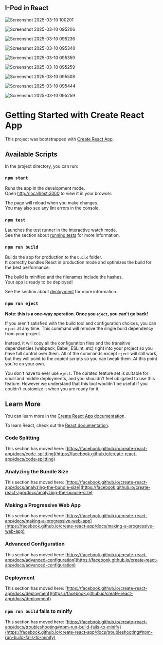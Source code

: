 ## I-Pod in React

![Screenshot 2025-03-10 100201](https://github.com/user-attachments/assets/e9f3d82e-b660-4036-a9d2-b554c91c6f22)

![Screenshot 2025-03-10 095206](https://github.com/user-attachments/assets/8156b80d-ec15-4475-bbd8-0874ce18f4ba)

![Screenshot 2025-03-10 095236](https://github.com/user-attachments/assets/c0186cde-79a8-43fb-b085-24053ddaa9b0)

![Screenshot 2025-03-10 095340](https://github.com/user-attachments/assets/38501751-5f8b-47d0-b766-5fe9cbc2bd95)

![Screenshot 2025-03-10 095359](https://github.com/user-attachments/assets/5ca4b6cd-46e1-4675-bb46-9312ce89dead)

![Screenshot 2025-03-10 095259](https://github.com/user-attachments/assets/228dffc0-0c34-41a5-9261-0193922ef17e)

![Screenshot 2025-03-10 095508](https://github.com/user-attachments/assets/a973babb-2d90-4020-baf1-c09e2009e3f9)

![Screenshot 2025-03-10 095444](https://github.com/user-attachments/assets/a93afb37-aa88-42eb-be3e-929032717a23)

![Screenshot 2025-03-10 095259](https://github.com/user-attachments/assets/07f57efd-dc8c-4be2-9faa-5f095cb8275b)


# Getting Started with Create React App

This project was bootstrapped with [Create React App](https://github.com/facebook/create-react-app).

## Available Scripts

In the project directory, you can run:

### `npm start`

Runs the app in the development mode.\
Open [http://localhost:3000](http://localhost:3000) to view it in your browser.

The page will reload when you make changes.\
You may also see any lint errors in the console.

### `npm test`

Launches the test runner in the interactive watch mode.\
See the section about [running tests](https://facebook.github.io/create-react-app/docs/running-tests) for more information.

### `npm run build`

Builds the app for production to the `build` folder.\
It correctly bundles React in production mode and optimizes the build for the best performance.

The build is minified and the filenames include the hashes.\
Your app is ready to be deployed!

See the section about [deployment](https://facebook.github.io/create-react-app/docs/deployment) for more information.

### `npm run eject`

**Note: this is a one-way operation. Once you `eject`, you can't go back!**

If you aren't satisfied with the build tool and configuration choices, you can `eject` at any time. This command will remove the single build dependency from your project.

Instead, it will copy all the configuration files and the transitive dependencies (webpack, Babel, ESLint, etc) right into your project so you have full control over them. All of the commands except `eject` will still work, but they will point to the copied scripts so you can tweak them. At this point you're on your own.

You don't have to ever use `eject`. The curated feature set is suitable for small and middle deployments, and you shouldn't feel obligated to use this feature. However we understand that this tool wouldn't be useful if you couldn't customize it when you are ready for it.

## Learn More

You can learn more in the [Create React App documentation](https://facebook.github.io/create-react-app/docs/getting-started).

To learn React, check out the [React documentation](https://reactjs.org/).

### Code Splitting

This section has moved here: [https://facebook.github.io/create-react-app/docs/code-splitting](https://facebook.github.io/create-react-app/docs/code-splitting)

### Analyzing the Bundle Size

This section has moved here: [https://facebook.github.io/create-react-app/docs/analyzing-the-bundle-size](https://facebook.github.io/create-react-app/docs/analyzing-the-bundle-size)

### Making a Progressive Web App

This section has moved here: [https://facebook.github.io/create-react-app/docs/making-a-progressive-web-app](https://facebook.github.io/create-react-app/docs/making-a-progressive-web-app)

### Advanced Configuration

This section has moved here: [https://facebook.github.io/create-react-app/docs/advanced-configuration](https://facebook.github.io/create-react-app/docs/advanced-configuration)

### Deployment

This section has moved here: [https://facebook.github.io/create-react-app/docs/deployment](https://facebook.github.io/create-react-app/docs/deployment)

### `npm run build` fails to minify

This section has moved here: [https://facebook.github.io/create-react-app/docs/troubleshooting#npm-run-build-fails-to-minify](https://facebook.github.io/create-react-app/docs/troubleshooting#npm-run-build-fails-to-minify)
